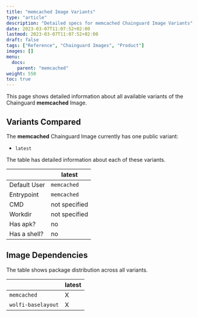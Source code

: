 ```yaml
---
title: "memcached Image Variants"
type: "article"
description: "Detailed specs for memcached Chainguard Image Variants"
date: 2023-03-07T11:07:52+02:00
lastmod: 2023-03-07T11:07:52+02:00
draft: false
tags: ["Reference", "Chainguard Images", "Product"]
images: []
menu:
  docs:
    parent: "memcached"
weight: 550
toc: true
---
```


This page shows detailed information about all available variants of the Chainguard **memcached** Image.

## Variants Compared
The **memcached** Chainguard Image currently has one public variant: 

- `latest`

The table has detailed information about each of these variants.

|              | latest        |
|--------------|---------------|
| Default User | `memcached`   |
| Entrypoint   | `memcached`   |
| CMD          | not specified |
| Workdir      | not specified |
| Has apk?     | no            |
| Has a shell? | no            |

## Image Dependencies
The table shows package distribution across all variants.

|                    | latest |
|--------------------|--------|
| `memcached`        | X      |
| `wolfi-baselayout` | X      |


